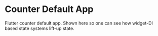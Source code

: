 # Counter Default App

Flutter counter default app. Shown here so one can see how 
widget-DI based state systems lift-up state.

